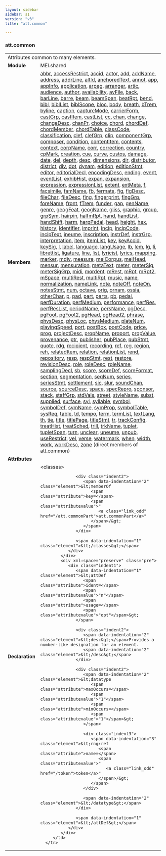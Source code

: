 ```yaml
---
layout: sidebar
sidebar: s1
version: "v3"
title: "att.common"

---
```


<div class="classSpec att">
   <h3 id="att.common">att.common</h3>
   <table class="wovenodd">
      <tr>
         <td colspan="2" class="wovenodd-col2">Attributes common to many elements.</td>
      </tr>
      <tr>
         <td class="wovenodd-col1">
            <strong>Module</strong>
         </td>
         <td class="wovenodd-col2">MEI.shared</td>
      </tr>
      <tr>
         <td class="wovenodd-col1">
            <strong>Members</strong>
         </td>
         <td class="wovenodd-col2">
            <div class="parent">
               <div>
                  <a class="link_odd_elementSpec" href="/{{ page.version }}/elements/abbr.html">abbr</a>, 
                  <a class="link_odd_elementSpec" href="/{{ page.version }}/elements/accessRestrict.html">accessRestrict</a>, 
                  <a class="link_odd_elementSpec" href="/{{ page.version }}/elements/accid.html">accid</a>, 
                  <a class="link_odd_elementSpec" href="/{{ page.version }}/elements/actor.html">actor</a>, 
                  <a class="link_odd_elementSpec" href="/{{ page.version }}/elements/add.html">add</a>, 
                  <a class="link_odd_elementSpec" href="/{{ page.version }}/elements/addName.html">addName</a>, 
                  <a class="link_odd_elementSpec" href="/{{ page.version }}/elements/address.html">address</a>, 
                  <a class="link_odd_elementSpec" href="/{{ page.version }}/elements/addrLine.html">addrLine</a>, 
                  <a class="link_odd_elementSpec" href="/{{ page.version }}/elements/altId.html">altId</a>, 
                  <a class="link_odd_elementSpec" href="/{{ page.version }}/elements/anchoredText.html">anchoredText</a>, 
                  <a class="link_odd_elementSpec" href="/{{ page.version }}/elements/annot.html">annot</a>, 
                  <a class="link_odd_elementSpec" href="/{{ page.version }}/elements/app.html">app</a>, 
                  <a class="link_odd_elementSpec" href="/{{ page.version }}/elements/appInfo.html">appInfo</a>, 
                  <a class="link_odd_elementSpec" href="/{{ page.version }}/elements/application.html">application</a>, 
                  <a class="link_odd_elementSpec" href="/{{ page.version }}/elements/arpeg.html">arpeg</a>, 
                  <a class="link_odd_elementSpec" href="/{{ page.version }}/elements/arranger.html">arranger</a>, 
                  <a class="link_odd_elementSpec" href="/{{ page.version }}/elements/artic.html">artic</a>, 
                  <a class="link_odd_elementSpec" href="/{{ page.version }}/elements/audience.html">audience</a>, 
                  <a class="link_odd_elementSpec" href="/{{ page.version }}/elements/author.html">author</a>, 
                  <a class="link_odd_elementSpec" href="/{{ page.version }}/elements/availability.html">availability</a>, 
                  <a class="link_odd_elementSpec" href="/{{ page.version }}/elements/avFile.html">avFile</a>, 
                  <a class="link_odd_elementSpec" href="/{{ page.version }}/elements/back.html">back</a>, 
                  <a class="link_odd_elementSpec" href="/{{ page.version }}/elements/barLine.html">barLine</a>, 
                  <a class="link_odd_elementSpec" href="/{{ page.version }}/elements/barre.html">barre</a>, 
                  <a class="link_odd_elementSpec" href="/{{ page.version }}/elements/beam.html">beam</a>, 
                  <a class="link_odd_elementSpec" href="/{{ page.version }}/elements/beamSpan.html">beamSpan</a>, 
                  <a class="link_odd_elementSpec" href="/{{ page.version }}/elements/beatRpt.html">beatRpt</a>, 
                  <a class="link_odd_elementSpec" href="/{{ page.version }}/elements/bend.html">bend</a>, 
                  <a class="link_odd_elementSpec" href="/{{ page.version }}/elements/bibl.html">bibl</a>, 
                  <a class="link_odd_elementSpec" href="/{{ page.version }}/elements/biblList.html">biblList</a>, 
                  <a class="link_odd_elementSpec" href="/{{ page.version }}/elements/biblScope.html">biblScope</a>, 
                  <a class="link_odd_elementSpec" href="/{{ page.version }}/elements/bloc.html">bloc</a>, 
                  <a class="link_odd_elementSpec" href="/{{ page.version }}/elements/body.html">body</a>, 
                  <a class="link_odd_elementSpec" href="/{{ page.version }}/elements/breath.html">breath</a>, 
                  <a class="link_odd_elementSpec" href="/{{ page.version }}/elements/bTrem.html">bTrem</a>, 
                  <a class="link_odd_elementSpec" href="/{{ page.version }}/elements/byline.html">byline</a>, 
                  <a class="link_odd_elementSpec" href="/{{ page.version }}/elements/caption.html">caption</a>, 
                  <a class="link_odd_elementSpec" href="/{{ page.version }}/elements/captureMode.html">captureMode</a>, 
                  <a class="link_odd_elementSpec" href="/{{ page.version }}/elements/carrierForm.html">carrierForm</a>, 
                  <a class="link_odd_elementSpec" href="/{{ page.version }}/elements/castGrp.html">castGrp</a>, 
                  <a class="link_odd_elementSpec" href="/{{ page.version }}/elements/castItem.html">castItem</a>, 
                  <a class="link_odd_elementSpec" href="/{{ page.version }}/elements/castList.html">castList</a>, 
                  <a class="link_odd_elementSpec" href="/{{ page.version }}/elements/cc.html">cc</a>, 
                  <a class="link_odd_elementSpec" href="/{{ page.version }}/elements/chan.html">chan</a>, 
                  <a class="link_odd_elementSpec" href="/{{ page.version }}/elements/change.html">change</a>, 
                  <a class="link_odd_elementSpec" href="/{{ page.version }}/elements/changeDesc.html">changeDesc</a>, 
                  <a class="link_odd_elementSpec" href="/{{ page.version }}/elements/chanPr.html">chanPr</a>, 
                  <a class="link_odd_elementSpec" href="/{{ page.version }}/elements/choice.html">choice</a>, 
                  <a class="link_odd_elementSpec" href="/{{ page.version }}/elements/chord.html">chord</a>, 
                  <a class="link_odd_elementSpec" href="/{{ page.version }}/elements/chordDef.html">chordDef</a>, 
                  <a class="link_odd_elementSpec" href="/{{ page.version }}/elements/chordMember.html">chordMember</a>, 
                  <a class="link_odd_elementSpec" href="/{{ page.version }}/elements/chordTable.html">chordTable</a>, 
                  <a class="link_odd_elementSpec" href="/{{ page.version }}/elements/classCode.html">classCode</a>, 
                  <a class="link_odd_elementSpec" href="/{{ page.version }}/elements/classification.html">classification</a>, 
                  <a class="link_odd_elementSpec" href="/{{ page.version }}/elements/clef.html">clef</a>, 
                  <a class="link_odd_elementSpec" href="/{{ page.version }}/elements/clefGrp.html">clefGrp</a>, 
                  <a class="link_odd_elementSpec" href="/{{ page.version }}/elements/clip.html">clip</a>, 
                  <a class="link_odd_elementSpec" href="/{{ page.version }}/elements/componentGrp.html">componentGrp</a>, 
                  <a class="link_odd_elementSpec" href="/{{ page.version }}/elements/composer.html">composer</a>, 
                  <a class="link_odd_elementSpec" href="/{{ page.version }}/elements/condition.html">condition</a>, 
                  <a class="link_odd_elementSpec" href="/{{ page.version }}/elements/contentItem.html">contentItem</a>, 
                  <a class="link_odd_elementSpec" href="/{{ page.version }}/elements/contents.html">contents</a>, 
                  <a class="link_odd_elementSpec" href="/{{ page.version }}/elements/context.html">context</a>, 
                  <a class="link_odd_elementSpec" href="/{{ page.version }}/elements/corpName.html">corpName</a>, 
                  <a class="link_odd_elementSpec" href="/{{ page.version }}/elements/corr.html">corr</a>, 
                  <a class="link_odd_elementSpec" href="/{{ page.version }}/elements/correction.html">correction</a>, 
                  <a class="link_odd_elementSpec" href="/{{ page.version }}/elements/country.html">country</a>, 
                  <a class="link_odd_elementSpec" href="/{{ page.version }}/elements/cpMark.html">cpMark</a>, 
                  <a class="link_odd_elementSpec" href="/{{ page.version }}/elements/creation.html">creation</a>, 
                  <a class="link_odd_elementSpec" href="/{{ page.version }}/elements/cue.html">cue</a>, 
                  <a class="link_odd_elementSpec" href="/{{ page.version }}/elements/curve.html">curve</a>, 
                  <a class="link_odd_elementSpec" href="/{{ page.version }}/elements/custos.html">custos</a>, 
                  <a class="link_odd_elementSpec" href="/{{ page.version }}/elements/damage.html">damage</a>, 
                  <a class="link_odd_elementSpec" href="/{{ page.version }}/elements/date.html">date</a>, 
                  <a class="link_odd_elementSpec" href="/{{ page.version }}/elements/del.html">del</a>, 
                  <a class="link_odd_elementSpec" href="/{{ page.version }}/elements/depth.html">depth</a>, 
                  <a class="link_odd_elementSpec" href="/{{ page.version }}/elements/desc.html">desc</a>, 
                  <a class="link_odd_elementSpec" href="/{{ page.version }}/elements/dimensions.html">dimensions</a>, 
                  <a class="link_odd_elementSpec" href="/{{ page.version }}/elements/dir.html">dir</a>, 
                  <a class="link_odd_elementSpec" href="/{{ page.version }}/elements/distributor.html">distributor</a>, 
                  <a class="link_odd_elementSpec" href="/{{ page.version }}/elements/district.html">district</a>, 
                  <a class="link_odd_elementSpec" href="/{{ page.version }}/elements/div.html">div</a>, 
                  <a class="link_odd_elementSpec" href="/{{ page.version }}/elements/dot.html">dot</a>, 
                  <a class="link_odd_elementSpec" href="/{{ page.version }}/elements/dynam.html">dynam</a>, 
                  <a class="link_odd_elementSpec" href="/{{ page.version }}/elements/edition.html">edition</a>, 
                  <a class="link_odd_elementSpec" href="/{{ page.version }}/elements/editionStmt.html">editionStmt</a>, 
                  <a class="link_odd_elementSpec" href="/{{ page.version }}/elements/editor.html">editor</a>, 
                  <a class="link_odd_elementSpec" href="/{{ page.version }}/elements/editorialDecl.html">editorialDecl</a>, 
                  <a class="link_odd_elementSpec" href="/{{ page.version }}/elements/encodingDesc.html">encodingDesc</a>, 
                  <a class="link_odd_elementSpec" href="/{{ page.version }}/elements/ending.html">ending</a>, 
                  <a class="link_odd_elementSpec" href="/{{ page.version }}/elements/event.html">event</a>, 
                  <a class="link_odd_elementSpec" href="/{{ page.version }}/elements/eventList.html">eventList</a>, 
                  <a class="link_odd_elementSpec" href="/{{ page.version }}/elements/exhibHist.html">exhibHist</a>, 
                  <a class="link_odd_elementSpec" href="/{{ page.version }}/elements/expan.html">expan</a>, 
                  <a class="link_odd_elementSpec" href="/{{ page.version }}/elements/expansion.html">expansion</a>, 
                  <a class="link_odd_elementSpec" href="/{{ page.version }}/elements/expression.html">expression</a>, 
                  <a class="link_odd_elementSpec" href="/{{ page.version }}/elements/expressionList.html">expressionList</a>, 
                  <a class="link_odd_elementSpec" href="/{{ page.version }}/elements/extent.html">extent</a>, 
                  <a class="link_odd_elementSpec" href="/{{ page.version }}/elements/extMeta.html">extMeta</a>, 
                  <a class="link_odd_elementSpec" href="/{{ page.version }}/elements/f.html">f</a>, 
                  <a class="link_odd_elementSpec" href="/{{ page.version }}/elements/facsimile.html">facsimile</a>, 
                  <a class="link_odd_elementSpec" href="/{{ page.version }}/elements/famName.html">famName</a>, 
                  <a class="link_odd_elementSpec" href="/{{ page.version }}/elements/fb.html">fb</a>, 
                  <a class="link_odd_elementSpec" href="/{{ page.version }}/elements/fermata.html">fermata</a>, 
                  <a class="link_odd_elementSpec" href="/{{ page.version }}/elements/fig.html">fig</a>, 
                  <a class="link_odd_elementSpec" href="/{{ page.version }}/elements/figDesc.html">figDesc</a>, 
                  <a class="link_odd_elementSpec" href="/{{ page.version }}/elements/fileChar.html">fileChar</a>, 
                  <a class="link_odd_elementSpec" href="/{{ page.version }}/elements/fileDesc.html">fileDesc</a>, 
                  <a class="link_odd_elementSpec" href="/{{ page.version }}/elements/fing.html">fing</a>, 
                  <a class="link_odd_elementSpec" href="/{{ page.version }}/elements/fingerprint.html">fingerprint</a>, 
                  <a class="link_odd_elementSpec" href="/{{ page.version }}/elements/fingGrp.html">fingGrp</a>, 
                  <a class="link_odd_elementSpec" href="/{{ page.version }}/elements/foreName.html">foreName</a>, 
                  <a class="link_odd_elementSpec" href="/{{ page.version }}/elements/front.html">front</a>, 
                  <a class="link_odd_elementSpec" href="/{{ page.version }}/elements/fTrem.html">fTrem</a>, 
                  <a class="link_odd_elementSpec" href="/{{ page.version }}/elements/funder.html">funder</a>, 
                  <a class="link_odd_elementSpec" href="/{{ page.version }}/elements/gap.html">gap</a>, 
                  <a class="link_odd_elementSpec" href="/{{ page.version }}/elements/genName.html">genName</a>, 
                  <a class="link_odd_elementSpec" href="/{{ page.version }}/elements/genre.html">genre</a>, 
                  <a class="link_odd_elementSpec" href="/{{ page.version }}/elements/geogFeat.html">geogFeat</a>, 
                  <a class="link_odd_elementSpec" href="/{{ page.version }}/elements/geogName.html">geogName</a>, 
                  <a class="link_odd_elementSpec" href="/{{ page.version }}/elements/gliss.html">gliss</a>, 
                  <a class="link_odd_elementSpec" href="/{{ page.version }}/elements/graphic.html">graphic</a>, 
                  <a class="link_odd_elementSpec" href="/{{ page.version }}/elements/group.html">group</a>, 
                  <a class="link_odd_elementSpec" href="/{{ page.version }}/elements/grpSym.html">grpSym</a>, 
                  <a class="link_odd_elementSpec" href="/{{ page.version }}/elements/hairpin.html">hairpin</a>, 
                  <a class="link_odd_elementSpec" href="/{{ page.version }}/elements/halfmRpt.html">halfmRpt</a>, 
                  <a class="link_odd_elementSpec" href="/{{ page.version }}/elements/hand.html">hand</a>, 
                  <a class="link_odd_elementSpec" href="/{{ page.version }}/elements/handList.html">handList</a>, 
                  <a class="link_odd_elementSpec" href="/{{ page.version }}/elements/handShift.html">handShift</a>, 
                  <a class="link_odd_elementSpec" href="/{{ page.version }}/elements/harm.html">harm</a>, 
                  <a class="link_odd_elementSpec" href="/{{ page.version }}/elements/harpPedal.html">harpPedal</a>, 
                  <a class="link_odd_elementSpec" href="/{{ page.version }}/elements/head.html">head</a>, 
                  <a class="link_odd_elementSpec" href="/{{ page.version }}/elements/height.html">height</a>, 
                  <a class="link_odd_elementSpec" href="/{{ page.version }}/elements/hex.html">hex</a>, 
                  <a class="link_odd_elementSpec" href="/{{ page.version }}/elements/history.html">history</a>, 
                  <a class="link_odd_elementSpec" href="/{{ page.version }}/elements/identifier.html">identifier</a>, 
                  <a class="link_odd_elementSpec" href="/{{ page.version }}/elements/imprint.html">imprint</a>, 
                  <a class="link_odd_elementSpec" href="/{{ page.version }}/elements/incip.html">incip</a>, 
                  <a class="link_odd_elementSpec" href="/{{ page.version }}/elements/incipCode.html">incipCode</a>, 
                  <a class="link_odd_elementSpec" href="/{{ page.version }}/elements/incipText.html">incipText</a>, 
                  <a class="link_odd_elementSpec" href="/{{ page.version }}/elements/ineume.html">ineume</a>, 
                  <a class="link_odd_elementSpec" href="/{{ page.version }}/elements/inscription.html">inscription</a>, 
                  <a class="link_odd_elementSpec" href="/{{ page.version }}/elements/instrDef.html">instrDef</a>, 
                  <a class="link_odd_elementSpec" href="/{{ page.version }}/elements/instrGrp.html">instrGrp</a>, 
                  <a class="link_odd_elementSpec" href="/{{ page.version }}/elements/interpretation.html">interpretation</a>, 
                  <a class="link_odd_elementSpec" href="/{{ page.version }}/elements/item.html">item</a>, 
                  <a class="link_odd_elementSpec" href="/{{ page.version }}/elements/itemList.html">itemList</a>, 
                  <a class="link_odd_elementSpec" href="/{{ page.version }}/elements/key.html">key</a>, 
                  <a class="link_odd_elementSpec" href="/{{ page.version }}/elements/keyAccid.html">keyAccid</a>, 
                  <a class="link_odd_elementSpec" href="/{{ page.version }}/elements/keySig.html">keySig</a>, 
                  <a class="link_odd_elementSpec" href="/{{ page.version }}/elements/l.html">l</a>, 
                  <a class="link_odd_elementSpec" href="/{{ page.version }}/elements/label.html">label</a>, 
                  <a class="link_odd_elementSpec" href="/{{ page.version }}/elements/language.html">language</a>, 
                  <a class="link_odd_elementSpec" href="/{{ page.version }}/elements/langUsage.html">langUsage</a>, 
                  <a class="link_odd_elementSpec" href="/{{ page.version }}/elements/lb.html">lb</a>, 
                  <a class="link_odd_elementSpec" href="/{{ page.version }}/elements/lem.html">lem</a>, 
                  <a class="link_odd_elementSpec" href="/{{ page.version }}/elements/lg.html">lg</a>, 
                  <a class="link_odd_elementSpec" href="/{{ page.version }}/elements/li.html">li</a>, 
                  <a class="link_odd_elementSpec" href="/{{ page.version }}/elements/librettist.html">librettist</a>, 
                  <a class="link_odd_elementSpec" href="/{{ page.version }}/elements/ligature.html">ligature</a>, 
                  <a class="link_odd_elementSpec" href="/{{ page.version }}/elements/line.html">line</a>, 
                  <a class="link_odd_elementSpec" href="/{{ page.version }}/elements/list.html">list</a>, 
                  <a class="link_odd_elementSpec" href="/{{ page.version }}/elements/lyricist.html">lyricist</a>, 
                  <a class="link_odd_elementSpec" href="/{{ page.version }}/elements/lyrics.html">lyrics</a>, 
                  <a class="link_odd_elementSpec" href="/{{ page.version }}/elements/mapping.html">mapping</a>, 
                  <a class="link_odd_elementSpec" href="/{{ page.version }}/elements/marker.html">marker</a>, 
                  <a class="link_odd_elementSpec" href="/{{ page.version }}/elements/mdiv.html">mdiv</a>, 
                  <a class="link_odd_elementSpec" href="/{{ page.version }}/elements/measure.html">measure</a>, 
                  <a class="link_odd_elementSpec" href="/{{ page.version }}/elements/meiCorpus.html">meiCorpus</a>, 
                  <a class="link_odd_elementSpec" href="/{{ page.version }}/elements/meiHead.html">meiHead</a>, 
                  <a class="link_odd_elementSpec" href="/{{ page.version }}/elements/mensur.html">mensur</a>, 
                  <a class="link_odd_elementSpec" href="/{{ page.version }}/elements/mensuration.html">mensuration</a>, 
                  <a class="link_odd_elementSpec" href="/{{ page.version }}/elements/metaText.html">metaText</a>, 
                  <a class="link_odd_elementSpec" href="/{{ page.version }}/elements/meter.html">meter</a>, 
                  <a class="link_odd_elementSpec" href="/{{ page.version }}/elements/meterSig.html">meterSig</a>, 
                  <a class="link_odd_elementSpec" href="/{{ page.version }}/elements/meterSigGrp.html">meterSigGrp</a>, 
                  <a class="link_odd_elementSpec" href="/{{ page.version }}/elements/midi.html">midi</a>, 
                  <a class="link_odd_elementSpec" href="/{{ page.version }}/elements/mordent.html">mordent</a>, 
                  <a class="link_odd_elementSpec" href="/{{ page.version }}/elements/mRest.html">mRest</a>, 
                  <a class="link_odd_elementSpec" href="/{{ page.version }}/elements/mRpt.html">mRpt</a>, 
                  <a class="link_odd_elementSpec" href="/{{ page.version }}/elements/mRpt2.html">mRpt2</a>, 
                  <a class="link_odd_elementSpec" href="/{{ page.version }}/elements/mSpace.html">mSpace</a>, 
                  <a class="link_odd_elementSpec" href="/{{ page.version }}/elements/multiRest.html">multiRest</a>, 
                  <a class="link_odd_elementSpec" href="/{{ page.version }}/elements/multiRpt.html">multiRpt</a>, 
                  <a class="link_odd_elementSpec" href="/{{ page.version }}/elements/music.html">music</a>, 
                  <a class="link_odd_elementSpec" href="/{{ page.version }}/elements/name.html">name</a>, 
                  <a class="link_odd_elementSpec" href="/{{ page.version }}/elements/normalization.html">normalization</a>, 
                  <a class="link_odd_elementSpec" href="/{{ page.version }}/elements/nameLink.html">nameLink</a>, 
                  <a class="link_odd_elementSpec" href="/{{ page.version }}/elements/note.html">note</a>, 
                  <a class="link_odd_elementSpec" href="/{{ page.version }}/elements/noteOff.html">noteOff</a>, 
                  <a class="link_odd_elementSpec" href="/{{ page.version }}/elements/noteOn.html">noteOn</a>, 
                  <a class="link_odd_elementSpec" href="/{{ page.version }}/elements/notesStmt.html">notesStmt</a>, 
                  <a class="link_odd_elementSpec" href="/{{ page.version }}/elements/num.html">num</a>, 
                  <a class="link_odd_elementSpec" href="/{{ page.version }}/elements/octave.html">octave</a>, 
                  <a class="link_odd_elementSpec" href="/{{ page.version }}/elements/orig.html">orig</a>, 
                  <a class="link_odd_elementSpec" href="/{{ page.version }}/elements/ornam.html">ornam</a>, 
                  <a class="link_odd_elementSpec" href="/{{ page.version }}/elements/ossia.html">ossia</a>, 
                  <a class="link_odd_elementSpec" href="/{{ page.version }}/elements/otherChar.html">otherChar</a>, 
                  <a class="link_odd_elementSpec" href="/{{ page.version }}/elements/p.html">p</a>, 
                  <a class="link_odd_elementSpec" href="/{{ page.version }}/elements/pad.html">pad</a>, 
                  <a class="link_odd_elementSpec" href="/{{ page.version }}/elements/part.html">part</a>, 
                  <a class="link_odd_elementSpec" href="/{{ page.version }}/elements/parts.html">parts</a>, 
                  <a class="link_odd_elementSpec" href="/{{ page.version }}/elements/pb.html">pb</a>, 
                  <a class="link_odd_elementSpec" href="/{{ page.version }}/elements/pedal.html">pedal</a>, 
                  <a class="link_odd_elementSpec" href="/{{ page.version }}/elements/perfDuration.html">perfDuration</a>, 
                  <a class="link_odd_elementSpec" href="/{{ page.version }}/elements/perfMedium.html">perfMedium</a>, 
                  <a class="link_odd_elementSpec" href="/{{ page.version }}/elements/performance.html">performance</a>, 
                  <a class="link_odd_elementSpec" href="/{{ page.version }}/elements/perfRes.html">perfRes</a>, 
                  <a class="link_odd_elementSpec" href="/{{ page.version }}/elements/perfResList.html">perfResList</a>, 
                  <a class="link_odd_elementSpec" href="/{{ page.version }}/elements/periodName.html">periodName</a>, 
                  <a class="link_odd_elementSpec" href="/{{ page.version }}/elements/persName.html">persName</a>, 
                  <a class="link_odd_elementSpec" href="/{{ page.version }}/elements/pgDesc.html">pgDesc</a>, 
                  <a class="link_odd_elementSpec" href="/{{ page.version }}/elements/pgFoot.html">pgFoot</a>, 
                  <a class="link_odd_elementSpec" href="/{{ page.version }}/elements/pgFoot2.html">pgFoot2</a>, 
                  <a class="link_odd_elementSpec" href="/{{ page.version }}/elements/pgHead.html">pgHead</a>, 
                  <a class="link_odd_elementSpec" href="/{{ page.version }}/elements/pgHead2.html">pgHead2</a>, 
                  <a class="link_odd_elementSpec" href="/{{ page.version }}/elements/phrase.html">phrase</a>, 
                  <a class="link_odd_elementSpec" href="/{{ page.version }}/elements/physDesc.html">physDesc</a>, 
                  <a class="link_odd_elementSpec" href="/{{ page.version }}/elements/physLoc.html">physLoc</a>, 
                  <a class="link_odd_elementSpec" href="/{{ page.version }}/elements/physMedium.html">physMedium</a>, 
                  <a class="link_odd_elementSpec" href="/{{ page.version }}/elements/plateNum.html">plateNum</a>, 
                  <a class="link_odd_elementSpec" href="/{{ page.version }}/elements/playingSpeed.html">playingSpeed</a>, 
                  <a class="link_odd_elementSpec" href="/{{ page.version }}/elements/port.html">port</a>, 
                  <a class="link_odd_elementSpec" href="/{{ page.version }}/elements/postBox.html">postBox</a>, 
                  <a class="link_odd_elementSpec" href="/{{ page.version }}/elements/postCode.html">postCode</a>, 
                  <a class="link_odd_elementSpec" href="/{{ page.version }}/elements/price.html">price</a>, 
                  <a class="link_odd_elementSpec" href="/{{ page.version }}/elements/prog.html">prog</a>, 
                  <a class="link_odd_elementSpec" href="/{{ page.version }}/elements/projectDesc.html">projectDesc</a>, 
                  <a class="link_odd_elementSpec" href="/{{ page.version }}/elements/propName.html">propName</a>, 
                  <a class="link_odd_elementSpec" href="/{{ page.version }}/elements/proport.html">proport</a>, 
                  <a class="link_odd_elementSpec" href="/{{ page.version }}/elements/propValue.html">propValue</a>, 
                  <a class="link_odd_elementSpec" href="/{{ page.version }}/elements/provenance.html">provenance</a>, 
                  <a class="link_odd_elementSpec" href="/{{ page.version }}/elements/ptr.html">ptr</a>, 
                  <a class="link_odd_elementSpec" href="/{{ page.version }}/elements/publisher.html">publisher</a>, 
                  <a class="link_odd_elementSpec" href="/{{ page.version }}/elements/pubPlace.html">pubPlace</a>, 
                  <a class="link_odd_elementSpec" href="/{{ page.version }}/elements/pubStmt.html">pubStmt</a>, 
                  <a class="link_odd_elementSpec" href="/{{ page.version }}/elements/quote.html">quote</a>, 
                  <a class="link_odd_elementSpec" href="/{{ page.version }}/elements/rdg.html">rdg</a>, 
                  <a class="link_odd_elementSpec" href="/{{ page.version }}/elements/recipient.html">recipient</a>, 
                  <a class="link_odd_elementSpec" href="/{{ page.version }}/elements/recording.html">recording</a>, 
                  <a class="link_odd_elementSpec" href="/{{ page.version }}/elements/ref.html">ref</a>, 
                  <a class="link_odd_elementSpec" href="/{{ page.version }}/elements/reg.html">reg</a>, 
                  <a class="link_odd_elementSpec" href="/{{ page.version }}/elements/region.html">region</a>, 
                  <a class="link_odd_elementSpec" href="/{{ page.version }}/elements/reh.html">reh</a>, 
                  <a class="link_odd_elementSpec" href="/{{ page.version }}/elements/relatedItem.html">relatedItem</a>, 
                  <a class="link_odd_elementSpec" href="/{{ page.version }}/elements/relation.html">relation</a>, 
                  <a class="link_odd_elementSpec" href="/{{ page.version }}/elements/relationList.html">relationList</a>, 
                  <a class="link_odd_elementSpec" href="/{{ page.version }}/elements/rend.html">rend</a>, 
                  <a class="link_odd_elementSpec" href="/{{ page.version }}/elements/repository.html">repository</a>, 
                  <a class="link_odd_elementSpec" href="/{{ page.version }}/elements/resp.html">resp</a>, 
                  <a class="link_odd_elementSpec" href="/{{ page.version }}/elements/respStmt.html">respStmt</a>, 
                  <a class="link_odd_elementSpec" href="/{{ page.version }}/elements/rest.html">rest</a>, 
                  <a class="link_odd_elementSpec" href="/{{ page.version }}/elements/restore.html">restore</a>, 
                  <a class="link_odd_elementSpec" href="/{{ page.version }}/elements/revisionDesc.html">revisionDesc</a>, 
                  <a class="link_odd_elementSpec" href="/{{ page.version }}/elements/role.html">role</a>, 
                  <a class="link_odd_elementSpec" href="/{{ page.version }}/elements/roleDesc.html">roleDesc</a>, 
                  <a class="link_odd_elementSpec" href="/{{ page.version }}/elements/roleName.html">roleName</a>, 
                  <a class="link_odd_elementSpec" href="/{{ page.version }}/elements/samplingDecl.html">samplingDecl</a>, 
                  <a class="link_odd_elementSpec" href="/{{ page.version }}/elements/sb.html">sb</a>, 
                  <a class="link_odd_elementSpec" href="/{{ page.version }}/elements/score.html">score</a>, 
                  <a class="link_odd_elementSpec" href="/{{ page.version }}/elements/scoreDef.html">scoreDef</a>, 
                  <a class="link_odd_elementSpec" href="/{{ page.version }}/elements/scoreFormat.html">scoreFormat</a>, 
                  <a class="link_odd_elementSpec" href="/{{ page.version }}/elements/section.html">section</a>, 
                  <a class="link_odd_elementSpec" href="/{{ page.version }}/elements/segmentation.html">segmentation</a>, 
                  <a class="link_odd_elementSpec" href="/{{ page.version }}/elements/seqNum.html">seqNum</a>, 
                  <a class="link_odd_elementSpec" href="/{{ page.version }}/elements/series.html">series</a>, 
                  <a class="link_odd_elementSpec" href="/{{ page.version }}/elements/seriesStmt.html">seriesStmt</a>, 
                  <a class="link_odd_elementSpec" href="/{{ page.version }}/elements/settlement.html">settlement</a>, 
                  <a class="link_odd_elementSpec" href="/{{ page.version }}/elements/sic.html">sic</a>, 
                  <a class="link_odd_elementSpec" href="/{{ page.version }}/elements/slur.html">slur</a>, 
                  <a class="link_odd_elementSpec" href="/{{ page.version }}/elements/soundChan.html">soundChan</a>, 
                  <a class="link_odd_elementSpec" href="/{{ page.version }}/elements/source.html">source</a>, 
                  <a class="link_odd_elementSpec" href="/{{ page.version }}/elements/sourceDesc.html">sourceDesc</a>, 
                  <a class="link_odd_elementSpec" href="/{{ page.version }}/elements/space.html">space</a>, 
                  <a class="link_odd_elementSpec" href="/{{ page.version }}/elements/specRepro.html">specRepro</a>, 
                  <a class="link_odd_elementSpec" href="/{{ page.version }}/elements/sponsor.html">sponsor</a>, 
                  <a class="link_odd_elementSpec" href="/{{ page.version }}/elements/stack.html">stack</a>, 
                  <a class="link_odd_elementSpec" href="/{{ page.version }}/elements/staffGrp.html">staffGrp</a>, 
                  <a class="link_odd_elementSpec" href="/{{ page.version }}/elements/stdVals.html">stdVals</a>, 
                  <a class="link_odd_elementSpec" href="/{{ page.version }}/elements/street.html">street</a>, 
                  <a class="link_odd_elementSpec" href="/{{ page.version }}/elements/styleName.html">styleName</a>, 
                  <a class="link_odd_elementSpec" href="/{{ page.version }}/elements/subst.html">subst</a>, 
                  <a class="link_odd_elementSpec" href="/{{ page.version }}/elements/supplied.html">supplied</a>, 
                  <a class="link_odd_elementSpec" href="/{{ page.version }}/elements/surface.html">surface</a>, 
                  <a class="link_odd_elementSpec" href="/{{ page.version }}/elements/syl.html">syl</a>, 
                  <a class="link_odd_elementSpec" href="/{{ page.version }}/elements/syllable.html">syllable</a>, 
                  <a class="link_odd_elementSpec" href="/{{ page.version }}/elements/symbol.html">symbol</a>, 
                  <a class="link_odd_elementSpec" href="/{{ page.version }}/elements/symbolDef.html">symbolDef</a>, 
                  <a class="link_odd_elementSpec" href="/{{ page.version }}/elements/symName.html">symName</a>, 
                  <a class="link_odd_elementSpec" href="/{{ page.version }}/elements/symProp.html">symProp</a>, 
                  <a class="link_odd_elementSpec" href="/{{ page.version }}/elements/symbolTable.html">symbolTable</a>, 
                  <a class="link_odd_elementSpec" href="/{{ page.version }}/elements/sysReq.html">sysReq</a>, 
                  <a class="link_odd_elementSpec" href="/{{ page.version }}/elements/table.html">table</a>, 
                  <a class="link_odd_elementSpec" href="/{{ page.version }}/elements/td.html">td</a>, 
                  <a class="link_odd_elementSpec" href="/{{ page.version }}/elements/tempo.html">tempo</a>, 
                  <a class="link_odd_elementSpec" href="/{{ page.version }}/elements/term.html">term</a>, 
                  <a class="link_odd_elementSpec" href="/{{ page.version }}/elements/termList.html">termList</a>, 
                  <a class="link_odd_elementSpec" href="/{{ page.version }}/elements/textLang.html">textLang</a>, 
                  <a class="link_odd_elementSpec" href="/{{ page.version }}/elements/th.html">th</a>, 
                  <a class="link_odd_elementSpec" href="/{{ page.version }}/elements/tie.html">tie</a>, 
                  <a class="link_odd_elementSpec" href="/{{ page.version }}/elements/title.html">title</a>, 
                  <a class="link_odd_elementSpec" href="/{{ page.version }}/elements/titlePage.html">titlePage</a>, 
                  <a class="link_odd_elementSpec" href="/{{ page.version }}/elements/titleStmt.html">titleStmt</a>, 
                  <a class="link_odd_elementSpec" href="/{{ page.version }}/elements/tr.html">tr</a>, 
                  <a class="link_odd_elementSpec" href="/{{ page.version }}/elements/trackConfig.html">trackConfig</a>, 
                  <a class="link_odd_elementSpec" href="/{{ page.version }}/elements/treatHist.html">treatHist</a>, 
                  <a class="link_odd_elementSpec" href="/{{ page.version }}/elements/treatSched.html">treatSched</a>, 
                  <a class="link_odd_elementSpec" href="/{{ page.version }}/elements/trill.html">trill</a>, 
                  <a class="link_odd_elementSpec" href="/{{ page.version }}/elements/trkName.html">trkName</a>, 
                  <a class="link_odd_elementSpec" href="/{{ page.version }}/elements/tuplet.html">tuplet</a>, 
                  <a class="link_odd_elementSpec" href="/{{ page.version }}/elements/tupletSpan.html">tupletSpan</a>, 
                  <a class="link_odd_elementSpec" href="/{{ page.version }}/elements/turn.html">turn</a>, 
                  <a class="link_odd_elementSpec" href="/{{ page.version }}/elements/unclear.html">unclear</a>, 
                  <a class="link_odd_elementSpec" href="/{{ page.version }}/elements/uneume.html">uneume</a>, 
                  <a class="link_odd_elementSpec" href="/{{ page.version }}/elements/unpub.html">unpub</a>, 
                  <a class="link_odd_elementSpec" href="/{{ page.version }}/elements/useRestrict.html">useRestrict</a>, 
                  <a class="link_odd_elementSpec" href="/{{ page.version }}/elements/vel.html">vel</a>, 
                  <a class="link_odd_elementSpec" href="/{{ page.version }}/elements/verse.html">verse</a>, 
                  <a class="link_odd_elementSpec" href="/{{ page.version }}/elements/watermark.html">watermark</a>, 
                  <a class="link_odd_elementSpec" href="/{{ page.version }}/elements/when.html">when</a>, 
                  <a class="link_odd_elementSpec" href="/{{ page.version }}/elements/width.html">width</a>, 
                  <a class="link_odd_elementSpec" href="/{{ page.version }}/elements/work.html">work</a>, 
                  <a class="link_odd_elementSpec" href="/{{ page.version }}/elements/workDesc.html">workDesc</a>, 
                  <a class="link_odd_elementSpec" href="/{{ page.version }}/elements/zone.html">zone</a> (direct members of att.common)
               </div>
            </div>
         </td>
      </tr>
      <tr>
         <td class="wovenodd-col1">
            <strong>Attributes</strong>
         </td>
         <td class="wovenodd-col2"></td>
      </tr>
      <tr>
         <td class="wovenodd-col1">
            <strong>Declaration</strong>
         </td>
         <td class="wovenodd-col2">
            <div xml:space="preserve" class="pre">
               <div class="indent1">
                  <span data-indentation="1" class="element">&lt;classes&gt;</span>
                  
                  <div class="indent2">
                     <span data-indentation="2" class="element">&lt;memberOf 
                        <span class="attribute">key=</span>
                        <span class="attributevalue">"
                           <a class="link_odd" href="/att.commonPart">att.commonPart</a>"
                        </span>/&gt;
                     </span>
                  </div>
                  
                  <span data-indentation="1" class="element">&lt;/classes&gt;</span>
               </div>
            </div>
            <div xml:space="preserve" class="pre">
               <div class="indent1">
                  <span data-indentation="1" class="element">&lt;attDef 
                     <span class="attribute">ident=</span>
                     <span class="attributevalue">"n"</span> 
                     <span class="attribute">usage=</span>
                     <span class="attributevalue">"opt"</span>&gt;
                  </span>
                  
                  <div class="indent2">
                     <span data-indentation="2" class="element">&lt;desc&gt;</span>Provides a number-like designation for an element.
                     <span data-indentation="2" class="element">&lt;/desc&gt;</span>
                  </div>
                  
                  <div class="indent2">
                     <span data-indentation="2" class="element">&lt;datatype 
                        <span class="attribute">maxOccurs=</span>
                        <span class="attributevalue">"1"</span> 
                        <span class="attribute">minOccurs=</span>
                        <span class="attributevalue">"1"</span>&gt;
                     </span>
                     
                     <div class="indent3">
                        <span data-indentation="3" class="element">&lt;rng:ref 
                           <span class="attribute">name=</span>
                           <span class="attributevalue">"
                              <a class="link_odd" href="/token">token</a>"
                           </span>/&gt;
                        </span>
                     </div>
                     
                     <span data-indentation="2" class="element">&lt;/datatype&gt;</span>
                  </div>
                  
                  <span data-indentation="1" class="element">&lt;/attDef&gt;</span>
               </div>
            </div>
         </td>
      </tr>
   </table>
</div>